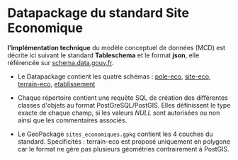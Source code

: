 # Datapackage du standard Site Economique

**l'implémentation technique** du modèle conceptuel de données (MCD) est décrite ici suivant le standard **Tableschema** et le format **json**, elle référencée sur [schema.data.gouv.fr](https://schema.data.gouv.fr/schemas.html?q=&label=CNIG).

- Le Datapackage contient les quatre schémas : [pole-eco](https://github.com/cnigfr/zones-activites-economiques/tree/main/schema/pole-eco), [site-eco](https://github.com/cnigfr/zones-activites-economiques/tree/main/schema/site-eco), [terrain-eco](https://github.com/cnigfr/zones-activites-economiques/tree/main/schema/terrain-eco), [etablissement](https://github.com/cnigfr/zones-activites-economiques/tree/main/schema/etablissement)

- Chaque répertoire contient une requête SQL de création des différentes classes d'objets au format PostGreSQL/PostGIS. Elles définissent le type exacte de chaque champ, si les valeurs _NULL_ sont autorisées ou non ainsi que les commentaires associés.

- Le GeoPackage `sites_economiques.gpkg` contient les 4 couches du standard. Spécificités : terrain-eco est proposé uniquement en polygone car le format ne gère pas plusieurs géométries contrairement à PostGIS.